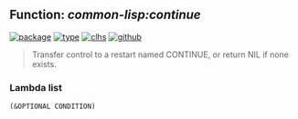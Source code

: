## Function: ***common-lisp:continue***
[![package](https://img.shields.io/badge/Package-COMMON--LISP-5f9ea0.svg?style=social&colorA=999999)](../) [![type](https://img.shields.io/badge/Type-Function-5f9ea0.svg?style=social&colorA=999999)](../#function) [![clhs](https://img.shields.io/badge/CLHS-CONTINUE-5f9ea0.svg?style=social&colorA=999999)](http://www.lispworks.com/documentation/HyperSpec/Body/a_contin.htm) [![github](https://img.shields.io/badge/GitHub-View_the_source-5f9ea0.svg?style=social&colorA=999999&logo=github)](https://github.com/sbcl/sbcl/blob/master/src/code/condition.lisp/) 

> Transfer control to a restart named CONTINUE, or return NIL if none exists.

### Lambda list
```
(&OPTIONAL CONDITION)
```
